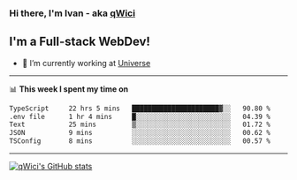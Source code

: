 ### Hi there, I'm Ivan - aka [qWici][website]

## I'm a Full-stack WebDev!
- 🔭 I’m currently working at [Universe][universe]

---

📊 **This week I spent my time on**
<!--START_SECTION:waka-->

```txt
TypeScript     22 hrs 5 mins   ██████████████████████▓░░   90.80 %
.env file      1 hr 4 mins     █░░░░░░░░░░░░░░░░░░░░░░░░   04.39 %
Text           25 mins         ▒░░░░░░░░░░░░░░░░░░░░░░░░   01.72 %
JSON           9 mins          ░░░░░░░░░░░░░░░░░░░░░░░░░   00.62 %
TSConfig       8 mins          ░░░░░░░░░░░░░░░░░░░░░░░░░   00.57 %
```

<!--END_SECTION:waka-->

---

[![qWici's GitHub stats](https://github-readme-stats.vercel.app/api?username=qWici)](https://github.com/qWici/github-readme-stats)

[website]: https://devkucher.com
[twitter]: https://twitter.com/KucherDev
[linkedin]: https://www.linkedin.com/in/ivankucher
[universe]: https://universeapps.limited
